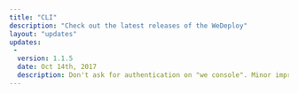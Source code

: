 ```yaml
---
title: "CLI"
description: "Check out the latest releases of the WeDeploy"
layout: "updates"
updates:
 -
  version: 1.1.5
  date: Oct 14th, 2017
  description: Don't ask for authentication on "we console". Minor improvements.
---
```

